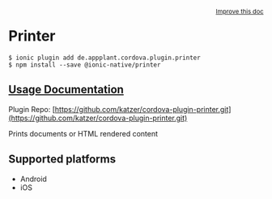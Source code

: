 <a style="float:right;font-size:12px;" href="http://github.com/driftyco/ionic-native/edit/master/src/@ionic-native/plugins/printer/index.ts#L42">
  Improve this doc
</a>

# Printer

```
$ ionic plugin add de.appplant.cordova.plugin.printer
$ npm install --save @ionic-native/printer
```

## [Usage Documentation](https://ionicframework.com/docs/native/printer/)

Plugin Repo: [https://github.com/katzer/cordova-plugin-printer.git](https://github.com/katzer/cordova-plugin-printer.git)

Prints documents or HTML rendered content

## Supported platforms
- Android
- iOS



